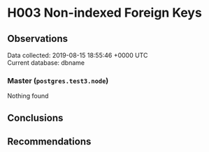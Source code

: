 # H003 Non-indexed Foreign Keys #

## Observations ##
Data collected: 2019-08-15 18:55:46 +0000 UTC  
Current database: dbname  


### Master (`postgres.test3.node`) ###



Nothing found



## Conclusions ##


## Recommendations ##

